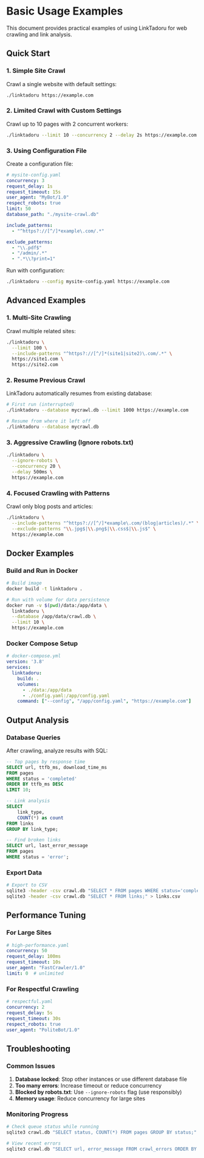 # Basic Usage Examples

This document provides practical examples of using LinkTadoru for web crawling and link analysis.

## Quick Start

### 1. Simple Site Crawl

Crawl a single website with default settings:

```bash
./linktadoru https://example.com
```

### 2. Limited Crawl with Custom Settings

Crawl up to 10 pages with 2 concurrent workers:

```bash
./linktadoru --limit 10 --concurrency 2 --delay 2s https://example.com
```

### 3. Using Configuration File

Create a configuration file:

```yaml
# mysite-config.yaml
concurrency: 3
request_delay: 1s
request_timeout: 15s
user_agent: "MyBot/1.0"
respect_robots: true
limit: 50
database_path: "./mysite-crawl.db"

include_patterns:
  - "^https?://[^/]*example\.com/.*"

exclude_patterns:
  - "\\.pdf$"
  - "/admin/.*"
  - ".*\\?print=1"
```

Run with configuration:

```bash
./linktadoru --config mysite-config.yaml https://example.com
```

## Advanced Examples

### 1. Multi-Site Crawling

Crawl multiple related sites:

```bash
./linktadoru \
  --limit 100 \
  --include-patterns "^https?://[^/]*(site1|site2)\.com/.*" \
  https://site1.com \
  https://site2.com
```

### 2. Resume Previous Crawl

LinkTadoru automatically resumes from existing database:

```bash
# First run (interrupted)
./linktadoru --database mycrawl.db --limit 1000 https://example.com

# Resume from where it left off
./linktadoru --database mycrawl.db
```

### 3. Aggressive Crawling (Ignore robots.txt)

```bash
./linktadoru \
  --ignore-robots \
  --concurrency 20 \
  --delay 500ms \
  https://example.com
```

### 4. Focused Crawling with Patterns

Crawl only blog posts and articles:

```bash
./linktadoru \
  --include-patterns "^https?://[^/]*example\.com/(blog|articles)/.*" \
  --exclude-patterns "\\.jpg$|\\.png$|\\.css$|\\.js$" \
  https://example.com
```

## Docker Examples

### Build and Run in Docker

```bash
# Build image
docker build -t linktadoru .

# Run with volume for data persistence
docker run -v $(pwd)/data:/app/data \
  linktadoru \
  --database /app/data/crawl.db \
  --limit 10 \
  https://example.com
```

### Docker Compose Setup

```yaml
# docker-compose.yml
version: '3.8'
services:
  linktadoru:
    build: .
    volumes:
      - ./data:/app/data
      - ./config.yaml:/app/config.yaml
    command: ["--config", "/app/config.yaml", "https://example.com"]
```

## Output Analysis

### Database Queries

After crawling, analyze results with SQL:

```sql
-- Top pages by response time
SELECT url, ttfb_ms, download_time_ms 
FROM pages 
WHERE status = 'completed'
ORDER BY ttfb_ms DESC 
LIMIT 10;

-- Link analysis
SELECT 
    link_type,
    COUNT(*) as count
FROM links 
GROUP BY link_type;

-- Find broken links
SELECT url, last_error_message
FROM pages 
WHERE status = 'error';
```

### Export Data

```bash
# Export to CSV
sqlite3 -header -csv crawl.db "SELECT * FROM pages WHERE status='completed';" > pages.csv
sqlite3 -header -csv crawl.db "SELECT * FROM links;" > links.csv
```

## Performance Tuning

### For Large Sites

```yaml
# high-performance.yaml
concurrency: 50
request_delay: 100ms
request_timeout: 10s
user_agent: "FastCrawler/1.0"
limit: 0  # unlimited
```

### For Respectful Crawling

```yaml
# respectful.yaml
concurrency: 2
request_delay: 5s
request_timeout: 30s
respect_robots: true
user_agent: "PoliteBot/1.0"
```

## Troubleshooting

### Common Issues

1. **Database locked**: Stop other instances or use different database file
2. **Too many errors**: Increase timeout or reduce concurrency
3. **Blocked by robots.txt**: Use `--ignore-robots` flag (use responsibly)
4. **Memory usage**: Reduce concurrency for large sites

### Monitoring Progress

```bash
# Check queue status while running
sqlite3 crawl.db "SELECT status, COUNT(*) FROM pages GROUP BY status;"

# View recent errors
sqlite3 crawl.db "SELECT url, error_message FROM crawl_errors ORDER BY occurred_at DESC LIMIT 5;"
```